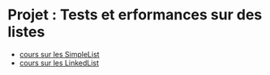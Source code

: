 # Projet : Tests et erformances sur des listes

- [cours sur les SimpleList](./SimpleList/coursSimpleList.pdf)
- [cours sur les LinkedList](./LinkedList/coursLinkedList.pdf)
